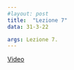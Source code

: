 ```yaml
---
#layout: post
title:  "Lezione 7"
data: 31-3-22

args: Lezione 7. 
---
```


[Video](https://uniroma2.sharepoint.com/:v:/s/GAMBOSI-8066132-MACHINE_LEARNING_1/EZLCUwLKuxJNubC_4MiP7UABHbzgVYXLKqdwd71chJIFuA?e=39hpZQ)
